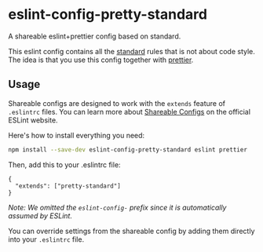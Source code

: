 # eslint-config-pretty-standard

A shareable eslint+prettier config based on standard.

This eslint config contains all
the [standard](https://github.com/feross/eslint-config-standard) rules that is
not about code style. The idea is that you use this config together
with [prettier](https://github.com/prettier/prettier).

## Usage

Shareable configs are designed to work with the `extends` feature of `.eslintrc` files.
You can learn more about
[Shareable Configs](http://eslint.org/docs/developer-guide/shareable-configs) on the
official ESLint website.

Here's how to install everything you need:

```bash
npm install --save-dev eslint-config-pretty-standard eslint prettier
```

Then, add this to your .eslintrc file:

```
{
  "extends": ["pretty-standard"]
}
```

*Note: We omitted the `eslint-config-` prefix since it is automatically assumed by ESLint.*

You can override settings from the shareable config by adding them directly into your
`.eslintrc` file.
